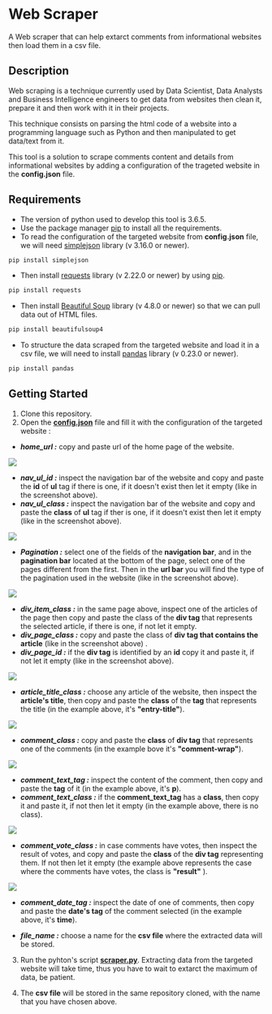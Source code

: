 # Web Scraper
A Web scraper that can help extarct comments from informational websites then load them in a csv file.

## Description

Web scraping is a technique currently used by Data Scientist, Data Analysts and Business Intelligence engineers to get data from websites then clean it, prepare it and then work with it in their projects.

This technique consists on parsing the html code of a website into a programming language such as Python and then manipulated to get data/text from it.

This tool is a solution to scrape comments content and details from informational websites by adding a configuration of the trageted website in the **config.json** file. 

## Requirements

* The version of python used to develop this tool is 3.6.5.
* Use the package manager [pip](https://pip.pypa.io/en/stable/) to install all the requirements.
* To read the configuration of the targeted website from **config.json** file, we will need [simplejson](https://simplejson.readthedocs.io/en/latest/) library (v 3.16.0 or newer).
```bash
pip install simplejson
```
* Then install [requests](https://pypi.org/project/requests/) library (v 2.22.0 or newer) by using [pip](https://pip.pypa.io/en/stable/).
```bash
pip install requests
```
* Then install [Beautiful Soup](https://www.crummy.com/software/BeautifulSoup/bs4/doc/) library (v 4.8.0 or newer) so that we can pull data out of HTML files.
```bash
pip install beautifulsoup4
```
* To structure the data scraped from the targeted website and load it in a csv file, we will need to install [pandas](https://pandas.pydata.org/pandas-docs/stable/) library (v 0.23.0 or newer).
```bash
pip install pandas
```

## Getting Started

1. Clone this repository.
2. Open the [**config.json**](config.json) file and fill it with the configuration of the targeted website :

* ***home_url :*** copy and paste url of the home page of the website.

![](images/ul_tag.jpg)

* ***nav_ul_id :*** inspect the navigation bar of the website and copy and paste the **id** of **ul** tag if there is one, if it doesn't exist then let it empty (like in the screenshot above).
* ***nav_ul_class :*** inspect the navigation bar of the website and copy and paste the **class** of **ul** tag if ther is one, if it doesn't exist then let it empty (like in the screenshot above).

![](images/Pagination.jpg)

* ***Pagination :*** select one of the fields of the **navigation bar**, and in the **pagination bar** located at the bottom of the page, select one of the pages different from the first. Then in the **url bar** you will find the type of the pagination used in the website (like in the screenshot above).

![](images/div_tag_page.jpg)

* ***div_item_class :*** in the same page above, inspect one of the articles of the page then copy and paste the class of the **div tag** that represents the selected article, if there is one, if not let it empty.
* ***div_page_class :*** copy and paste the class of **div tag that contains the article** (like in the screenshot above) .
* ***div_page_id :*** if the **div tag** is identified by an **id** copy it and paste it, if not let it empty (like in the screenshot above).

![](images/article_title_class.jpg)

* ***article_title_class :*** choose any article of the website, then inspect the **article's title**, then copy and paste the **class** of the **tag** that represents the title (in the example above, it's **"entry-title"**).

![](images/comment_class.jpg)

* ***comment_class :*** copy and paste the **class** of **div tag** that represents one of the comments (in the example bove it's **"comment-wrap"**).

![](images/comment_text.jpg)

* ***comment_text_tag :*** inspect the content of the comment, then copy and paste the **tag** of it (in the example above, it's **p**).
* ***comment_text_class :*** if the **comment_text_tag** has a **class**, then copy it and paste it, if not then let it empty (in the example above, there is no class).

![](images/comment_vote.jpg)

* ***comment_vote_class :*** in case comments have votes, then inspect the result of votes, and copy and paste the **class** of the **div tag** representing them. If not then let it empty (the example above represents the case where the comments have votes, the class is **"result"** ).

![](images/comment_date.jpg)

* ***comment_date_tag :*** inspect the date of one of comments, then copy and paste the **date's tag** of the comment selected (in the example above, it's **time**). 

* ***file_name :*** choose a name for the **csv file** where the extracted data will be stored.

3. Run the pyhton's script [**scraper.py**](scraper.py). Extracting data from the targeted website will take time, thus you have to wait to extarct the maximum of data, be patient.

4. The **csv file** will be stored in the same repository cloned, with the name that you have chosen above.










